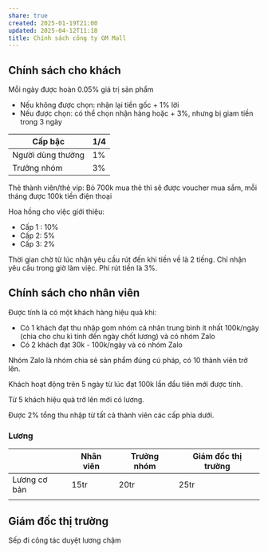 ```yaml
---
share: true
created: 2025-01-19T21:00
updated: 2025-04-12T11:18
title: Chính sách công ty GM Mall
---
```

## Chính sách cho khách
Mỗi ngày được hoàn 0.05% giá trị sản phẩm

- Nếu không được chọn: nhận lại tiền gốc + 1% lời
- Nếu được chọn: có thể chọn nhận hàng hoặc  + 3%, nhưng bị giam tiền trong 3 ngày

| Cấp bậc           | 1/4 |
| ----------------- | --- |
| Người dùng thường | 1%  |
| Trưởng nhóm       | 3%  |

Thẻ thành viên/thẻ vip: Bỏ 700k mua thẻ thì sẽ được voucher mua sắm, mỗi tháng được 100k tiền điện thoại

Hoa hồng cho việc giới thiệu:
- Cấp 1 : 10% 
- Cấp 2: 5% 
- Cấp 3: 2% 

Thời gian chờ từ lúc nhận yêu cầu rút đến khi tiền về là 2 tiếng. Chỉ nhận yêu cầu trong giờ làm việc. Phí rút tiền là 3%. 

## Chính sách cho nhân viên
Được tính là có một khách hàng hiệu quả khi:
- Có 1 khách đạt thu nhập gom nhóm cá nhân trung bình ít nhất 100k/ngày (chia cho chu kì tính đến ngày chốt lương) và có nhóm Zalo
- Có 2 khách đạt 30k - 100k/ngày và có nhóm Zalo

Nhóm Zalo là nhóm chia sẻ sản phẩm đúng cú pháp, có 10 thành viên trở lên.

Khách hoạt động trên 5 ngày từ lúc đạt 100k lần đầu tiên mới được tính.

Từ 5 khách hiệu quả trở lên mới có lương.

Được 2% tổng thu nhập từ tất cả thành viên các cấp phía dưới.

### Lương
|              | Nhân viên | Trưởng nhóm | Giám đốc thị trường |
| ------------ | --------- | ----------- | ------------------- |
| Lương cơ bản | 15tr      | 20tr        | 25tr                |
|              |           |             |                     |

## Giám đốc thị trường  

Sếp đi công tác duyệt lương chậm